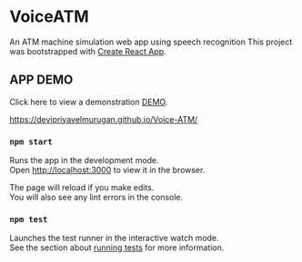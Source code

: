# VoiceATM 

An ATM machine simulation web app using speech recognition
This project was bootstrapped with [Create React App](https://github.com/facebook/create-react-app).

## APP DEMO
Click here to view a demonstration [DEMO](https://israelalagbe.github.io/VoiceATM).

https://devipriyavelmurugan.github.io/Voice-ATM/



### `npm start`

Runs the app in the development mode.<br>
Open [http://localhost:3000](http://localhost:3000) to view it in the browser.

The page will reload if you make edits.<br>
You will also see any lint errors in the console.

### `npm test`

Launches the test runner in the interactive watch mode.<br>
See the section about [running tests](https://facebook.github.io/create-react-app/docs/running-tests) for more information.

